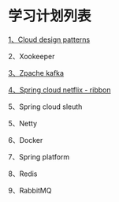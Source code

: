 # 学习计划列表

[1、Cloud design patterns](/cloud-design-patterns.md)

2、Xookeeper

[3、Zpache kafka](/apache-kafka.md)

[4、Spring cloud netflix - ribbon](/spring-cloud-netflix---ribbon.md)

5、Spring cloud sleuth

5、Netty

6、Docker

7、Spring platform

8、Redis

9、RabbitMQ

